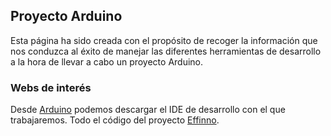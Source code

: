 ## Proyecto Arduino

Esta página ha sido creada con el propósito de recoger la información que nos conduzca al éxito de manejar las diferentes herramientas de desarrollo a la hora de llevar a cabo un proyecto Arduino.

### Webs de interés

Desde [Arduino](https://www.arduino.cc/en/Main/Software) podemos descargar el IDE de desarrollo con el que trabajaremos.
Todo el código del proyecto [Effinno](https://github.com/nicorl/effinno).
